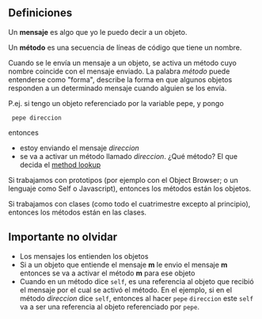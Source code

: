 Definiciones
------------

Un **mensaje** es algo que yo le puedo decir a un objeto.

Un **método** es una secuencia de líneas de código que tiene un nombre.

Cuando se le envía un mensaje a un objeto, se activa un método cuyo nombre coincide con el mensaje enviado. La palabra *método* puede entenderse como "forma", describe la forma en que algunos objetos responden a un determinado mensaje cuando alguien se los envía.

P.ej. si tengo un objeto referenciado por la variable pepe, y pongo

` pepe direccion`

entonces

-   estoy enviando el mensaje *direccion*
-   se va a activar un método llamado *direccion*. ¿Qué método? El que decida el [method lookup](paradigma-de-objetos---method-lookup.md)

Si trabajamos con prototipos (por ejemplo con el Object Browser; o un lenguaje como Self o Javascript), entonces los métodos están los objetos.

Si trabajamos con clases (como todo el cuatrimestre excepto al principio), entonces los métodos están en las clases.

Importante no olvidar
---------------------

-   Los mensajes los entienden los objetos
-   Si a un objeto que entiende el mensaje **m** le envio el mensaje **m** entonces se va a activar el método **m** para ese objeto
-   Cuando en un método dice `self`, es una referencia al objeto que recibió el mensaje por el cual se activó el método.
    En el ejemplo, si en el método *direccion* dice `self`, entonces al hacer `pepe` `direccion` este `self` va a ser una referencia al objeto referenciado por `pepe`.

